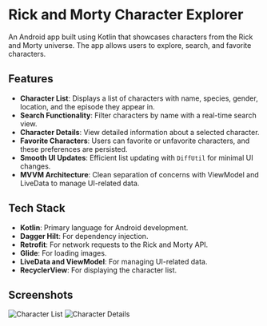 # Rick and Morty Character Explorer

An Android app built using Kotlin that showcases characters from the Rick and Morty universe. The app allows users to explore, search, and favorite characters.

## Features

- **Character List**: Displays a list of characters with name, species, gender, location, and the episode they appear in.
- **Search Functionality**: Filter characters by name with a real-time search view.
- **Character Details**: View detailed information about a selected character.
- **Favorite Characters**: Users can favorite or unfavorite characters, and these preferences are persisted.
- **Smooth UI Updates**: Efficient list updating with `DiffUtil` for minimal UI changes.
- **MVVM Architecture**: Clean separation of concerns with ViewModel and LiveData to manage UI-related data.
  
## Tech Stack

- **Kotlin**: Primary language for Android development.
- **Dagger Hilt**: For dependency injection.
- **Retrofit**: For network requests to the Rick and Morty API.
- **Glide**: For loading images.
- **LiveData and ViewModel**: For managing UI-related data.
- **RecyclerView**: For displaying the character list.

## Screenshots

![Character List]()
![Character Details](https://link_to_screenshot_2)
